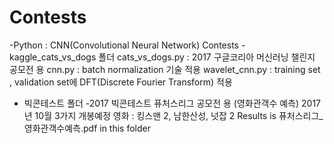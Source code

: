 # Contests

-Python : CNN(Convolutional Neural Network)
Contests - kaggle_cats_vs_dogs 폴더
cats_vs_dogs.py : 2017 구글코리아 머신러닝 챌린지 공모전 용
cnn.py : batch normalization 기술 적용
wavelet_cnn.py : training set , validation set에 DFT(Discrete Fourier Transform) 적용 
- 빅콘테스트 폴더
-2017 빅콘테스트 퓨처스리그 공모전 용 (영화관객수 예측)
2017년 10월 3가지 개봉예정 영화 : 킹스맨 2, 남한산성, 넛잡 2
Results is 퓨처스리그_영화관객수예측.pdf in this folder
